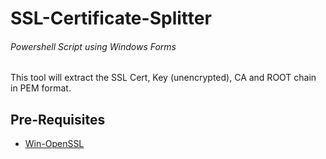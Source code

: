 # SSL-Certificate-Splitter

###### Powershell Script using Windows Forms
 This tool will extract the SSL Cert, Key (unencrypted), CA and ROOT chain in PEM format.

## Pre-Requisites
- [Win-OpenSSL](https://slproweb.com/products/Win32OpenSSL.html)
